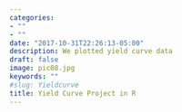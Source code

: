 ```yaml
---
categories:
- ""
- ""
date: "2017-10-31T22:26:13-05:00"
description: We plotted yield curve data
draft: false
image: pic08.jpg
keywords: ""
#slug: Yieldcurve
title: Yield Curve Project in R
---
```

